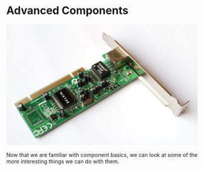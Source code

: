 # Advanced Components

![Advanced Components](../images/advanced-component.jpg "Advanced Components")

Now that we are familiar with component basics, we can look at some of the more interesting things we can do with them.
